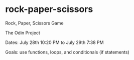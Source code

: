 # rock-paper-scissors

Rock, Paper, Scissors Game

The Odin Project 

Dates: July 28th 10:20 PM to July 29th 7:38 PM 

Goals: use functions, loops, and conditionals (if statements)
